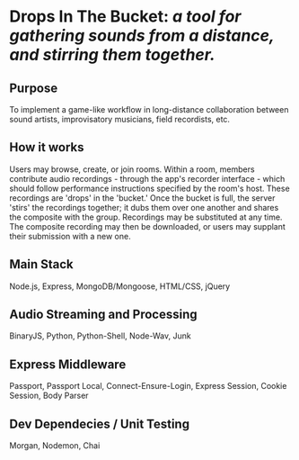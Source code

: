 # Drops In The Bucket: *a tool for gathering sounds from a distance, and stirring them together.*

## Purpose
To implement a game-like workflow in long-distance collaboration between sound artists, improvisatory musicians, field recordists, etc. 

## How it works
Users may browse, create, or join rooms. Within a room, members contribute audio recordings - through the app's recorder interface -
which should follow performance instructions specified by the room's host. These recordings are 'drops' in the 'bucket.' Once the bucket is full, the server 'stirs' the recordings together; it dubs them over one another and shares the composite with the group. Recordings may be substituted at any time. The composite recording may then be downloaded, or users may supplant their submission with a new one.

## Main Stack
Node.js, Express, MongoDB/Mongoose, HTML/CSS, jQuery

## Audio Streaming and Processing
BinaryJS, Python, Python-Shell, Node-Wav, Junk

## Express Middleware
Passport, Passport Local, Connect-Ensure-Login, Express Session, Cookie Session, Body Parser

## Dev Dependecies / Unit Testing
Morgan, Nodemon, Chai
